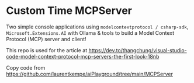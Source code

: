 ﻿# Custom Time MCPServer

Two simple console applications using `modelcontextprotocol / csharp-sdk`, `Microsoft.Extensions.AI` with Ollama & tools to build a Model Context Protocol (MCP) server and client!

This repo is used for the article at https://dev.to/thangchung/visual-studio-code-model-context-protocol-mcp-servers-the-first-look-18nb

Copy code from https://github.com/laurentkempe/aiPlayground/tree/main/MCPServer
